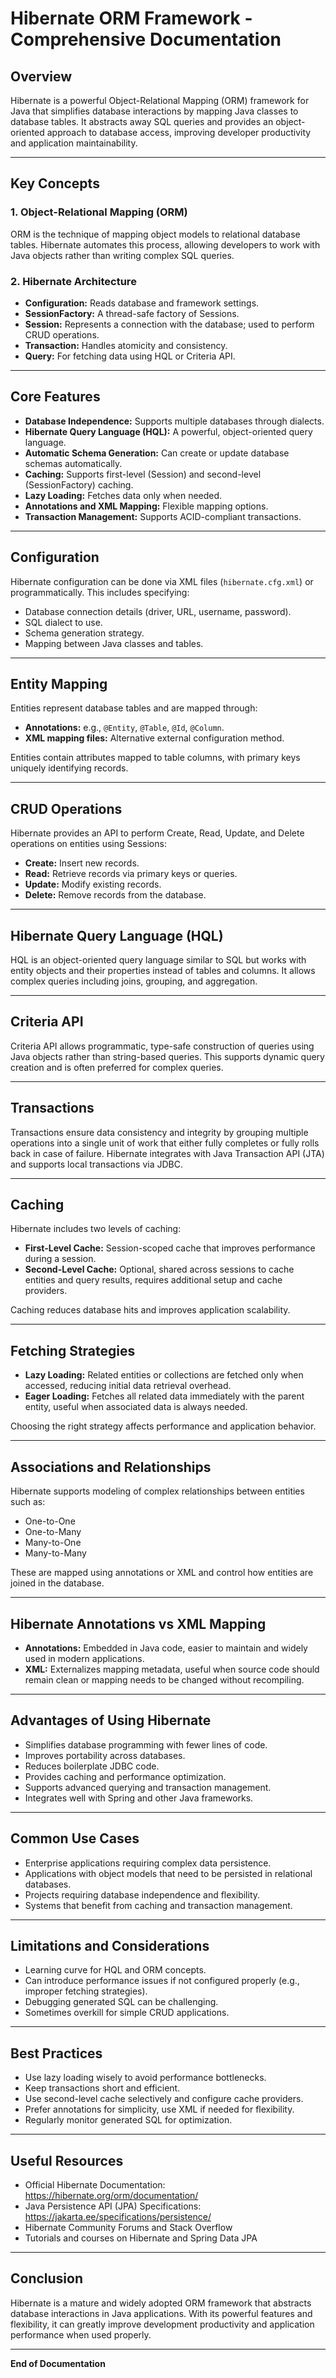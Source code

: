# Hibernate ORM Framework - Comprehensive Documentation

## Overview

Hibernate is a powerful Object-Relational Mapping (ORM) framework for Java that simplifies database interactions by mapping Java classes to database tables. It abstracts away SQL queries and provides an object-oriented approach to database access, improving developer productivity and application maintainability.

---

## Key Concepts

### 1. Object-Relational Mapping (ORM)

ORM is the technique of mapping object models to relational database tables. Hibernate automates this process, allowing developers to work with Java objects rather than writing complex SQL queries.

### 2. Hibernate Architecture

- **Configuration:** Reads database and framework settings.
- **SessionFactory:** A thread-safe factory of Sessions.
- **Session:** Represents a connection with the database; used to perform CRUD operations.
- **Transaction:** Handles atomicity and consistency.
- **Query:** For fetching data using HQL or Criteria API.

---

## Core Features

- **Database Independence:** Supports multiple databases through dialects.
- **Hibernate Query Language (HQL):** A powerful, object-oriented query language.
- **Automatic Schema Generation:** Can create or update database schemas automatically.
- **Caching:** Supports first-level (Session) and second-level (SessionFactory) caching.
- **Lazy Loading:** Fetches data only when needed.
- **Annotations and XML Mapping:** Flexible mapping options.
- **Transaction Management:** Supports ACID-compliant transactions.

---

## Configuration

Hibernate configuration can be done via XML files (`hibernate.cfg.xml`) or programmatically. This includes specifying:

- Database connection details (driver, URL, username, password).
- SQL dialect to use.
- Schema generation strategy.
- Mapping between Java classes and tables.

---

## Entity Mapping

Entities represent database tables and are mapped through:

- **Annotations:** e.g., `@Entity`, `@Table`, `@Id`, `@Column`.
- **XML mapping files:** Alternative external configuration method.

Entities contain attributes mapped to table columns, with primary keys uniquely identifying records.

---

## CRUD Operations

Hibernate provides an API to perform Create, Read, Update, and Delete operations on entities using Sessions:

- **Create:** Insert new records.
- **Read:** Retrieve records via primary keys or queries.
- **Update:** Modify existing records.
- **Delete:** Remove records from the database.

---

## Hibernate Query Language (HQL)

HQL is an object-oriented query language similar to SQL but works with entity objects and their properties instead of tables and columns. It allows complex queries including joins, grouping, and aggregation.

---

## Criteria API

Criteria API allows programmatic, type-safe construction of queries using Java objects rather than string-based queries. This supports dynamic query creation and is often preferred for complex queries.

---

## Transactions

Transactions ensure data consistency and integrity by grouping multiple operations into a single unit of work that either fully completes or fully rolls back in case of failure. Hibernate integrates with Java Transaction API (JTA) and supports local transactions via JDBC.

---

## Caching

Hibernate includes two levels of caching:

- **First-Level Cache:** Session-scoped cache that improves performance during a session.
- **Second-Level Cache:** Optional, shared across sessions to cache entities and query results, requires additional setup and cache providers.

Caching reduces database hits and improves application scalability.

---

## Fetching Strategies

- **Lazy Loading:** Related entities or collections are fetched only when accessed, reducing initial data retrieval overhead.
- **Eager Loading:** Fetches all related data immediately with the parent entity, useful when associated data is always needed.

Choosing the right strategy affects performance and application behavior.

---

## Associations and Relationships

Hibernate supports modeling of complex relationships between entities such as:

- One-to-One
- One-to-Many
- Many-to-One
- Many-to-Many

These are mapped using annotations or XML and control how entities are joined in the database.

---

## Hibernate Annotations vs XML Mapping

- **Annotations:** Embedded in Java code, easier to maintain and widely used in modern applications.
- **XML:** Externalizes mapping metadata, useful when source code should remain clean or mapping needs to be changed without recompiling.

---

## Advantages of Using Hibernate

- Simplifies database programming with fewer lines of code.
- Improves portability across databases.
- Reduces boilerplate JDBC code.
- Provides caching and performance optimization.
- Supports advanced querying and transaction management.
- Integrates well with Spring and other Java frameworks.

---

## Common Use Cases

- Enterprise applications requiring complex data persistence.
- Applications with object models that need to be persisted in relational databases.
- Projects requiring database independence and flexibility.
- Systems that benefit from caching and transaction management.

---

## Limitations and Considerations

- Learning curve for HQL and ORM concepts.
- Can introduce performance issues if not configured properly (e.g., improper fetching strategies).
- Debugging generated SQL can be challenging.
- Sometimes overkill for simple CRUD applications.

---

## Best Practices

- Use lazy loading wisely to avoid performance bottlenecks.
- Keep transactions short and efficient.
- Use second-level cache selectively and configure cache providers.
- Prefer annotations for simplicity, use XML if needed for flexibility.
- Regularly monitor generated SQL for optimization.

---

## Useful Resources

- Official Hibernate Documentation: https://hibernate.org/orm/documentation/
- Java Persistence API (JPA) Specifications: https://jakarta.ee/specifications/persistence/
- Hibernate Community Forums and Stack Overflow
- Tutorials and courses on Hibernate and Spring Data JPA

---

## Conclusion

Hibernate is a mature and widely adopted ORM framework that abstracts database interactions in Java applications. With its powerful features and flexibility, it can greatly improve development productivity and application performance when used properly.

---

**End of Documentation**
